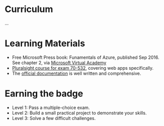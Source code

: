 # Curriculum
...

# Learning Materials
- Free Microsoft Press book: Funamentals of Azure, published Sep 2016. See chapter 2, via [Microsoft Virtual Academy](https://mva.microsoft.com/ebooks?whr=uri:MicrosoftAccount&countrycode=ZA&channel=AnonymousAuthenticated&lng=en-US)
- [Pluralsight course for exam 70-532](https://www.pluralsight.com/courses/azure-solutions-web-apps-70-532), covering web apps specifically.
- The [official documentation](https://azure.microsoft.com/en-gb/documentation/services/app-service/) is well written and comprehensive.

# Earning the badge
- Level 1: Pass a multiple-choice exam.
- Level 2: Build a small practical project to demonstrate your skills.
- Level 3: Solve a few difficult challenges.
